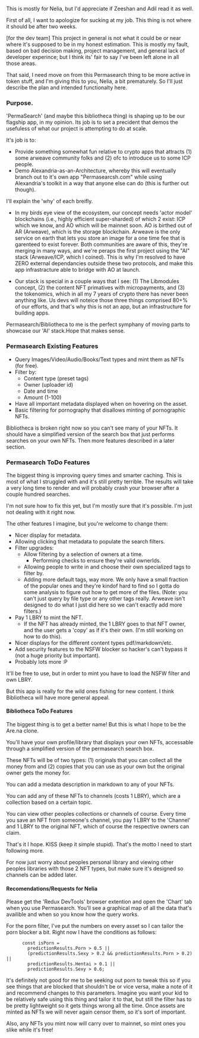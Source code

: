 This is mostly for Nelia, but I'd appreciate if Zeeshan and Adil read it as well.

First of all, I want to apologize for sucking at my job. This thing is not where it should be after two weeks.

[for the dev team] This project in general is not what it could be or near where it's supposed to be in my honest estimation. This is mostly my fault, based on bad decision making, project management, and general lack of developer experince; but I think its' fair to say I've been left alone in all those areas.

That said, I need move on from this Permasearch thing to be more active in token stuff, and I'm giving this to you, Nelia, a bit prematurely. So I'll just describe the plan and intended functionalty here.

### Purpose.

'PermaSearch' (and maybe this bibliotheca thing) is shaping up to be our flagship app, in my opinion. Its job is to set a precident that demos the usefuless of what our project is attempting to do at scale.

It's job is to: 
  - Provide something somewhat fun relative to crypto apps that attracts (1) some arweave community folks and (2) ofc to introduce us to some ICP people.
  - Demo Alexandria-as-an-Architecture, whereby this will eventually branch out to it's own app "Permasearcsh.com" while using Alexandria's toolkit in a way that anyone else can do (this is further out though).

I'll explain the 'why' of each breifly.

- In my birds eye view of the ecosystem, our concept needs 'actor model' blockchains (i.e., highly efficient super-sharded) of which 2 exist: ICP which we know, and AO which will be mainnet soon. AO is birthed out of AR (Arweave), which is the storage blockchain. Arweave is the only service on earth that lets you store an image for a one time fee that is garenteed to exist forever. Both communities are aware of this, they're merging in many ways, and we're peraps the first project using the "AI" stack (Arweave/ICP, which I coined). This is why I'm resolved to have ZERO external dependancies outside these two protocols, and make this app infrastracture able to bridge with AO at launch.

- Our stack is special in a couple ways that I see: (1) The Libmodules concept, (2) the content NFT primatives with micropayments, and (3) the tokenomics, which in all my 7 years of crypto there has never been anything like. Us devs will noteice those three things comprised 80+% of our efforts, and that's why this is not an app, but an infrastructure for building apps.

Permasearch/Bibliotheca to me is the perfect symphany of moving parts to showcase our 'AI' stack.Hope that makes sense.

### Permasearch Existing Features

  - Query Images/Video/Audio/Books/Text types and mint them as NFTs (for free).
  - Filter by:
    - Content type (preset tags)
    - Owner (uploader id)
    - Date and time
    - Amount (1-100)
  - Have all important metadata displayed when on hovering on the asset.
  - Basic filtering for pornography that disallows minting of pornographic NFTs.

Bibliotheca is broken right now so you can't see many of your NFTs. It should have a simplified version of the search box that just performs searches on your own NFTs. Then more features described in a later section.

### Permasearch ToDo Features

The biggest thing is improving query times and smarter caching. This is most of what I struggled with and it's still pretty terrible. The results will take a very long time to render and will probably crash your browser after a couple hundred searches.

I'm not sure how to fix this yet, but I'm mostly sure that it's possible. I'm just not dealing with it right now.

The other features I imagine, but you're welcome to change them: 
  - Nicer display for metadata.
  - Allowing clicking that metadata to populate the search filters.
  - Filter upgrades: 
    - Allow filtering by a selection of owners at a time. 
      - Performing checks to ensure they're valid ownerIds.
    - Allowing people to write in and choose their own specialized tags to filter by.
    - Adding more default tags, way more. We only have a small fraction of the popular ones and they're kindof hard to find so I gotta do some analysis to figure out how to get more of the files. (Note: you can't just query by file type or any other tags really. Arweave isn't designed to do what I just did here so we can't exactly add more filters.)
  - Pay 1 LBRY to mint the NFT.
    - If the NFT has already minted, the 1 LBRY goes to that NFT owner, and the user gets a 'copy' as if it's their own. (I'm still working on how to do this).
  - Nicer displays for the different content types pdf/markdown/etc.
  - Add security features to the NSFW blocker so hacker's can't bypass it (not a huge priority but important).
  - Probably lots more :P

It'll be free to use, but in order to mint you have to load the NSFW filter and own LBRY.

But this app is really for the wild ones fishing for new content. I think Bibliotheca will have more general appeal.

#### Bibliotheca ToDo Features

The biggest thing is to get a better name! But this is what I hope to be the Are.na clone.

You'll have your own profile/library that displays your own NFTs, accessable through a simplified version of the permasearch search box.

These NFTs will be of two types: (1) originals that you can collect all the money from and (2) copies that you can use as your own but the original owner gets the money for.

You can add a medata description in markdown to any of your NFTs.

You can add any of these NFTs to channels (costs 1 LBRY), which are a collection based on a certain topic.

You can view other peoples collections or channels of course. Every time you save an NFT from someone's channel, you pay 1 LBRY to the 'Channel' and 1 LBRY to the original NFT, which of course the respective owners can claim.

That's it I hope. KISS (keep it simple stupid). That's the motto I need to start following more.

For now just worry about peoples personal library and viewing other peoples libraries with those 2 NFT types, but make sure it's designed so channels can be added later.

#### Recomendations/Requests for Nelia

Please get the 'Redux DevTools' browser extention and open the 'Chart' tab when you use Permasearch. You'll see a graphical map of all the data that's availible and when so you know how the query works.

For the porn filter, I've put the numbers on every asset so I can tailor the porn blocker a bit. Right now I have the conditions as follows:

```
      const isPorn =
        predictionResults.Porn > 0.5 ||
        (predictionResults.Sexy > 0.2 && predictionResults.Porn > 0.2) ||
        predictionResults.Hentai > 0.1 ||
        predictionResults.Sexy > 0.6;
```

It's definitely not good for me to be seeking out porn to tweak this so if you see things that are blocked that shouldn't be or vice versa, make a note of it and recommend changes to this parameters. Imagine you want your kid to be relatively safe using this thing and tailor it to that, but still the filter has to be pretty lightweight so it gets things wrong all the time. Once assets are minted as NFTs we will never again censor them, so it's sort of important.

Also, any NFTs you mint now will carry over to mainnet, so mint ones you slike while it's free!